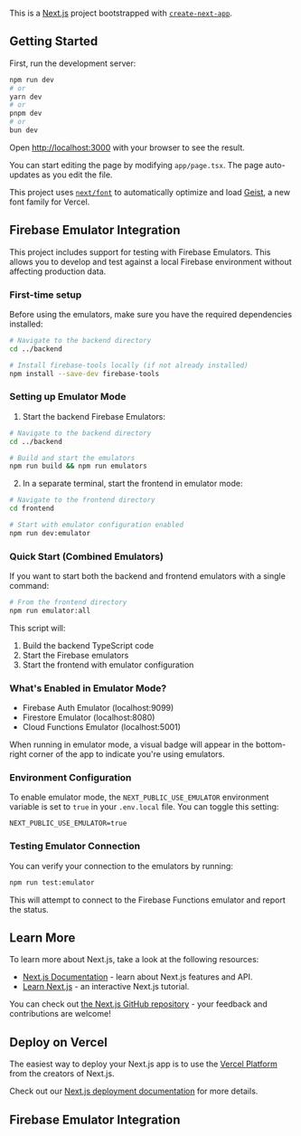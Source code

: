 This is a [Next.js](https://nextjs.org) project bootstrapped with [`create-next-app`](https://nextjs.org/docs/app/api-reference/cli/create-next-app).

## Getting Started

First, run the development server:

```bash
npm run dev
# or
yarn dev
# or
pnpm dev
# or
bun dev
```

Open [http://localhost:3000](http://localhost:3000) with your browser to see the result.

You can start editing the page by modifying `app/page.tsx`. The page auto-updates as you edit the file.

This project uses [`next/font`](https://nextjs.org/docs/app/building-your-application/optimizing/fonts) to automatically optimize and load [Geist](https://vercel.com/font), a new font family for Vercel.

## Firebase Emulator Integration

This project includes support for testing with Firebase Emulators. This allows you to develop and test against a local Firebase environment without affecting production data.

### First-time setup

Before using the emulators, make sure you have the required dependencies installed:

```bash
# Navigate to the backend directory
cd ../backend

# Install firebase-tools locally (if not already installed)
npm install --save-dev firebase-tools
```

### Setting up Emulator Mode

1. Start the backend Firebase Emulators:

```bash
# Navigate to the backend directory
cd ../backend

# Build and start the emulators
npm run build && npm run emulators
```

2. In a separate terminal, start the frontend in emulator mode:

```bash
# Navigate to the frontend directory
cd frontend

# Start with emulator configuration enabled
npm run dev:emulator
```

### Quick Start (Combined Emulators)

If you want to start both the backend and frontend emulators with a single command:

```bash
# From the frontend directory
npm run emulator:all
```

This script will:

1. Build the backend TypeScript code
2. Start the Firebase emulators
3. Start the frontend with emulator configuration

### What's Enabled in Emulator Mode?

- Firebase Auth Emulator (localhost:9099)
- Firestore Emulator (localhost:8080)
- Cloud Functions Emulator (localhost:5001)

When running in emulator mode, a visual badge will appear in the bottom-right corner of the app to indicate you're using emulators.

### Environment Configuration

To enable emulator mode, the `NEXT_PUBLIC_USE_EMULATOR` environment variable is set to `true` in your `.env.local` file. You can toggle this setting:

```
NEXT_PUBLIC_USE_EMULATOR=true
```

### Testing Emulator Connection

You can verify your connection to the emulators by running:

```bash
npm run test:emulator
```

This will attempt to connect to the Firebase Functions emulator and report the status.

## Learn More

To learn more about Next.js, take a look at the following resources:

- [Next.js Documentation](https://nextjs.org/docs) - learn about Next.js features and API.
- [Learn Next.js](https://nextjs.org/learn) - an interactive Next.js tutorial.

You can check out [the Next.js GitHub repository](https://github.com/vercel/next.js) - your feedback and contributions are welcome!

## Deploy on Vercel

The easiest way to deploy your Next.js app is to use the [Vercel Platform](https://vercel.com/new?utm_medium=default-template&filter=next.js&utm_source=create-next-app&utm_campaign=create-next-app-readme) from the creators of Next.js.

Check out our [Next.js deployment documentation](https://nextjs.org/docs/app/building-your-application/deploying) for more details.

## Firebase Emulator Integration
